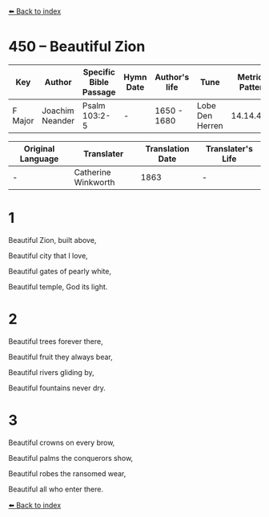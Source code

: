 [⬅️ Back to index](../README.md)

# 450 – Beautiful Zion

Key | Author   | Specific Bible Passage     |Hymn Date |Author's life |Tune |Metrical Pattern   |Composer/Source                                                                                        
-- | --------- | ---------------------------|----------|--------------|-----|-------------------|-------------   
F Major  | Joachim Neander      | Psalm 103:2-5 | -  | 1650 - 1680 | Lobe Den Herren | 14.14.4.7.8 | Chorale Book for England, 1863 

Original Language | Translater | Translation Date   | Translater's Life     
----------------- | --------- | --------------------|-------------   
\-  | Catherine Winkworth      | 1863 | -  | 1827 - 1878 



# 1

Beautiful Zion, built above,

Beautiful city that I love,

Beautiful gates of pearly white,

Beautiful temple, God its light.



# 2

Beautiful trees forever there,

Beautiful fruit they always bear,

Beautiful rivers gliding by,

Beautiful fountains never dry.



# 3

Beautiful crowns on every brow,

Beautiful palms the conquerors show,

Beautiful robes the ransomed wear,

Beautiful all who enter there.

[⬅️ Back to index](../README.md)
